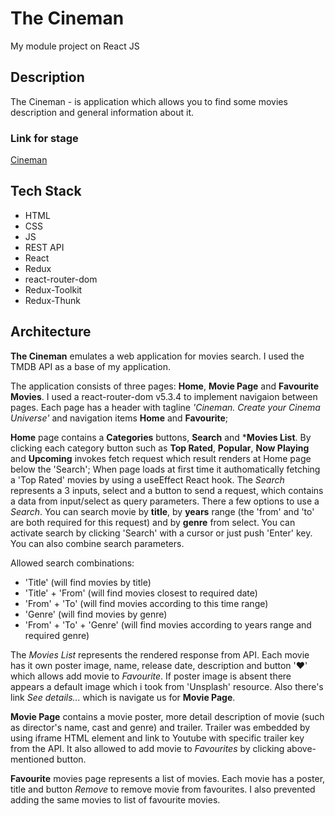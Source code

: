 # The Cineman
My module project on React JS

## Description
The Cineman - is application which allows you to find some movies description and general information about it.


### Link for stage
[Cineman](https://cineman-six.vercel.app/)

## Tech Stack
- HTML
- CSS
- JS
- REST API
- React
- Redux
- react-router-dom 
- Redux-Toolkit
- Redux-Thunk

## Architecture
**The Cineman** emulates a web application for movies search. I used the TMDB API as a base of my application. 

The application consists of three pages: **Home**, **Movie Page** and **Favourite Movies**. I used a react-router-dom v5.3.4 to implement navigaion between pages. 
Each page has a header with tagline *'Cineman. Create your Cinema Universe'* and navigation items **Home** and **Favourite**;

**Home** page contains a **Categories** buttons, **Search** and ***Movies List**. By clicking each category button such as **Top Rated**, **Popular**, **Now Playing** and **Upcoming** invokes fetch request which result renders at Home page below the 'Search'; When page loads at first time it authomatically fetching a 'Top Rated' movies by using a useEffect React hook.
The *Search* represents a 3 inputs, select and a button to send a request, which contains a data from input/select as query parameters. 
There a few options to use a *Search*. You can search movie by **title**, by **years** range (the 'from' and 'to' are both required for this request) and by **genre** from select. You can activate search by clicking 'Search' with a cursor or just push 'Enter' key.
You can also combine search parameters.

Allowed search combinations: 
- 'Title' (will find movies by title)
- 'Title' + 'From' (will find movies closest to required date) 
- 'From' + 'To' (will find movies according to this time range)
- 'Genre' (will find movies by genre)
- 'From' + 'To' + 'Genre' (will find movies according to years range and required genre)

The *Movies List* represents the rendered response from API. Each movie has it own poster image, name, release date, description and button '❤' which allows add movie to *Favourite*. If poster image is absent there appears a default image which i took from 'Unsplash' resource. Also there's link *See details...* which is navigate us for **Movie Page**.

**Movie Page** contains a movie poster, more detail description of movie (such as director's name, cast and genre) and trailer. 
Trailer was embedded by using iframe HTML element and link to Youtube with specific trailer key from the API.
It also allowed to add movie to *Favourites* by clicking above-mentioned button.

**Favourite** movies page represents a list of movies. Each movie has a poster, title and button *Remove* to remove movie from favourites. 
I also prevented adding the same movies to list of favourite movies.

